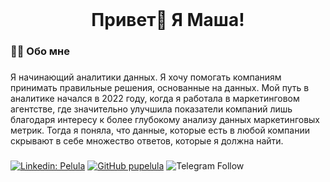 <br clear="both">

###

<h1 align="center">Привет👋 Я Маша!</h1>

###

<h3 align="left">👩‍💻  Обо мне</h3>

###

<p align="left">Я начинающий аналитики данных. Я хочу помогать компаниям принимать правильные решения, основанные на данных. Мой путь в аналитике начался в 2022 году, когда я работала в маркетинговом агентстве, где значительно улучшила показатели компаний лишь благодаря интересу к более глубокому анализу данных маркетинговых метрик. Тогда я поняла, что данные, которые есть в любой компании скрывают в себе множество ответов, которые я должна найти.</p>

###

[![Linkedin: Pelula](https://img.shields.io/badge/-Ghazi-blue?style=flat-square&logo=Linkedin&logoColor=white&link=https://www.linkedin.com/in/pelula/)](https://www.linkedin.com/in/pelula/)
[![GitHub pupelula](https://img.shields.io/github/followers/pupelula?label=follow&style=social)](https://github.com/pupelula)
![Telegram Follow]([https://img.shields.io/twitter/follow/codewithghazi?style=social](https://img.shields.io/badge/Telegram-brightgreen?style=flat-square&logo=telegram&logoColor=white&logoSize=auto&color=74b7d4&link=https%3A%2F%2Ft.me%2Fpelula))



